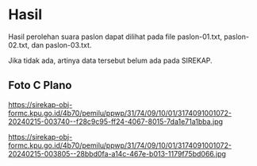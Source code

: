 # Hasil

Hasil perolehan suara paslon dapat dilihat pada file paslon-01.txt, paslon-02.txt, dan paslon-03.txt.

Jika tidak ada, artinya data tersebut belum ada pada SIREKAP.

## Foto C Plano

https://sirekap-obj-formc.kpu.go.id/4b70/pemilu/ppwp/31/74/09/10/01/3174091001072-20240215-003740--f28c9c95-ff24-4067-8015-7da1e71a1bba.jpg

https://sirekap-obj-formc.kpu.go.id/4b70/pemilu/ppwp/31/74/09/10/01/3174091001072-20240215-003805--28bbd0fa-a14c-467e-b013-1179f75bd066.jpg
